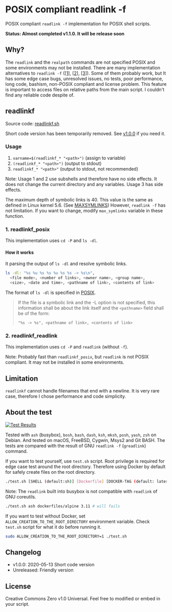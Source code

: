 # POSIX compliant readlink -f

POSIX compliant `readlink -f` implementation for POSIX shell scripts.

**Status: Almost completed v1.1.0. It will be release soon**

## Why?

The `readlink` and the `realpath` commands are not specified POSIX and some environments may not be installed.
There are many implementation alternatives to `readlink -f` ([\[1\]][1], [\[2\]][2], [\[3\]][3]).
Some of them probably work, but It has some edge case bugs, unresolved issues,
no tests, poor performance, long code, bashism, non-POSIX compliant and license problem.
This feature is important to access files on relative paths from the main script.
I couldn't find any reliable code despite of.

[1]: https://stackoverflow.com/questions/1055671/how-can-i-get-the-behavior-of-gnus-readlink-f-on-a-mac
[2]: https://stackoverflow.com/questions/59895/how-to-get-the-source-directory-of-a-bash-script-from-within-the-script-itself
[3]: https://stackoverflow.com/questions/4774054/reliable-way-for-a-bash-script-to-get-the-full-path-to-itself

## readlinkf

Source code: [readlinkf.sh](readlinkf.sh)

Short code version has been temporarily removed. See [v1.0.0](https://github.com/ko1nksm/readlinkf/releases/tag/v1.0.0) if you need it.

### Usage

  1. `varname=$(readlinkf_* "<path>")` (assign to variable)
  2. `(readlinkf_* "<path>")` (output to stdout)
  3. `readlinkf_* "<path>"` (output to stdout, not recommended)

Note: Usage 1 and 2 use subshells and therefore have no side effects. It does
not change the current directory and any variables. Usage 3 has side effects.

The maximum depth of symbolic links is 40. This value is the same as defined in Linux kernel 5.6. (See [MAXSYMLINKS](MAXSYMLINKS))
However, `readlink -f` has not limitation. If you want to change, modify `max_symlinks` variable in these function.

[MAXSYMLINKS]: https://git.kernel.org/pub/scm/linux/kernel/git/torvalds/linux.git/tree/include/linux/namei.h?h=v5.6&id=7111951b8d4973bda27ff663f2cf18b663d15b48#n13

### 1. readlinkf_posix

This implementation uses `cd -P` and `ls -dl`.

#### How it works

It parsing the output of `ls -dl` and resolve symbolic links.

```sh
ls -dl: "%s %u %s %s %u %s %s -> %s\n",
  <file mode>, <number of links>, <owner name>, <group name>,
  <size>, <date and time>, <pathname of link>, <contents of link>
```

The format of `ls -dl` is specified in [POSIX](https://pubs.opengroup.org/onlinepubs/9699919799/utilities/ls.html).

> If the file is a symbolic link and the -L option is not specified, this
> information shall be about the link itself and the `<pathname>` field shall be of the form:
>
> `"%s -> %s", <pathname of link>, <contents of link>`

### 2. readlinkf_readlink

This implementation uses `cd -P` and `readlink` (without `-f`).

Note: Probably fast than `readlinkf_posix`, but `readlink` is not POSIX compliant.
It may not be installed in some environments.

## Limitation

`readlinkf` cannot handle filenames that end with a newline.
It is very rare case, therefore I chose performance and code simplicity.

## About the test

[![Test Results](https://img.shields.io/cirrus/github/ko1nksm/readlinkf/master?label=Test%20results&style=for-the-badge)](https://cirrus-ci.com/github/ko1nksm/readlinkf/master)

Tested with `ash` (busybox), `bosh`, `bash`, `dash`, `ksh`, `mksh`, `posh`, `yash`, `zsh` on Debian.
And tested on macOS, FreeBSD, Cygwin, Msys2 and Git BASH.
The tests are compared with the result of GNU `readlink -f` (`greadlink`) command.

If you want to test yourself, use `test.sh` script.
Root privilege is required for edge case test around the root directory.
Therefore using Docker by default for safely create files on the root directory.

```sh
./test.sh [SHELL (default:sh)] [Dockerfile] [DOCKER-TAG (default: latest)]
```

Note: The `readlink` built into busybox is not compatible with `readlink` of GNU coreutils.

```sh
./test.sh ash dockerfiles/alpine 3.11 # will fails
```

If you want to test without Docker, set `ALLOW_CREATION_TO_THE_ROOT_DIRECTORY`
environment variable. Check `test.sh` script for what it do before running it.

```sh
sudo ALLOW_CREATION_TO_THE_ROOT_DIRECTORY=1 ./test.sh
```

## Changelog

- v1.0.0: 2020-05-13 Short code version
- Unreleased: Friendly version

## License

Creative Commons Zero v1.0 Universal.
Feel free to modified or embed in your script.
